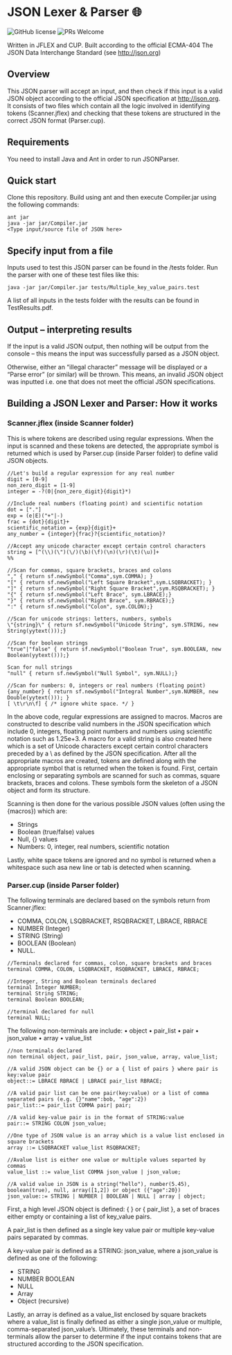 # JSON Lexer & Parser 🌐
 ![GitHub license](https://img.shields.io/badge/license-MIT-blue.svg)
 ![PRs Welcome](https://img.shields.io/badge/PRs-welcome-brightgreen.svg)
 
Written in JFLEX and CUP. Built according to the official ECMA-404 The JSON Data Interchange Standard (see http://json.org)

## Overview
This JSON parser will accept an input, and then check if this input is a valid JSON object according to the official JSON specification at http://json.org. It consists of two files which contain all the logic involved in identifying tokens (Scanner.jflex) and checking that these tokens are structured in the correct JSON format (Parser.cup).

## Requirements
You need to install Java and Ant in order to run JSONParser.

## Quick start
Clone this repository. Build using ant and then execute Compiler.jar using the following commands:

```
ant jar
java -jar jar/Compiler.jar
<Type input/source file of JSON here>

```

## Specify input from a file
Inputs used to test this JSON parser can be found in the /tests folder. Run the parser with one of these test files like this:

```
java -jar jar/Compiler.jar tests/Multiple_key_value_pairs.test

```

A list of all inputs in the tests folder with the results can be found in TestResults.pdf.

## Output – interpreting results
If the input is a valid JSON output, then nothing will be output from the console – this means the input was successfully parsed as a JSON object.

Otherwise, either an “illegal character” message will be displayed or a “Parse error” (or similar) will be thrown. This means, an invalid JSON object was inputted i.e. one that does not meet the official JSON specifications.

## Building a JSON Lexer and Parser: How it works
### Scanner.jflex (inside Scanner folder)
This is where tokens are described using regular expressions. When the input is scanned and these tokens are detected, the appropriate symbol is returned which is used by Parser.cup (inside Parser folder) to define valid JSON objects.

```
//Let's build a regular expression for any real number
digit = [0-9]
non_zero_digit = [1-9]
integer = -?(0|{non_zero_digit}{digit}*)

//Include real numbers (floating point) and scientific notation
dot = ["."]
exp = (e|E)("+"|-)
frac = {dot}{digit}+
scientific_notation = {exp}{digit}+
any_number = {integer}{frac}?{scientific_notation}?

//Accept any unicode character except certain control characters
string = [^(\\)(\")(\/)(\b)(\f)(\n)(\r)(\t)(\u)]+
%%

//Scan for commas, square brackets, braces and colons
"," { return sf.newSymbol("Comma",sym.COMMA); }
"[" { return sf.newSymbol("Left Square Bracket",sym.LSQBRACKET); }
"]" { return sf.newSymbol("Right Square Bracket",sym.RSQBRACKET); }
"{" { return sf.newSymbol("Left Brace", sym.LBRACE);}
"}" { return sf.newSymbol("Right Brace", sym.RBRACE);}
":" { return sf.newSymbol("Colon", sym.COLON);}

//Scan for unicode strings: letters, numbers, symbols
\"{string}\" { return sf.newSymbol("Unicode String", sym.STRING, new String(yytext()));}

//Scan for boolean strings
"true"|"false" { return sf.newSymbol("Boolean True", sym.BOOLEAN, new Boolean(yytext()));}

Scan for null strings
"null" { return sf.newSymbol("Null Symbol", sym.NULL);}

//Scan for numbers: 0, integers or real numbers (floating point)
{any_number} { return sf.newSymbol("Integral Number",sym.NUMBER, new Double(yytext())); }
[ \t\r\n\f] { /* ignore white space. */ }
```

In the above code, regular expressions are assigned to macros. Macros are constructed to describe valid numbers in the JSON specification which include 0, integers, floating point numbers and numbers using scientific notation such as 1.25e+3. A macro for a valid string is also created here which is a set of Unicode characters except certain control characters preceded by a \ as defined by the JSON specification. After all the appropriate macros are created, tokens are defined along with the appropriate symbol that is returned when the token is found. First, certain enclosing or separating symbols are scanned for such as commas, square brackets, braces and colons. These symbols form the skeleton of a JSON object and form its structure.

Scanning is then done for the various possible JSON values (often using the {macros}) which are:
* Strings
* Boolean (true/false) values
* Null, {} values
* Numbers: 0, integer, real numbers, scientific notation

Lastly, white space tokens are ignored and no symbol is returned when a whitespace such asa new line or tab is detected when scanning.

### Parser.cup (inside Parser folder)
The following terminals are declared based on the symbols return from Scanner.jflex:
* COMMA, COLON, LSQBRACKET, RSQBRACKET, LBRACE, RBRACE
* NUMBER (Integer)
* STRING (String)
* BOOLEAN (Boolean)
* NULL.

```
//Terminals declared for commas, colon, square brackets and braces
terminal COMMA, COLON, LSQBRACKET, RSQBRACKET, LBRACE, RBRACE;

//Integer, String and Boolean terminals declared
terminal Integer NUMBER;
terminal String STRING;
terminal Boolean BOOLEAN;

//terminal declared for null
terminal NULL;
```
The following non-terminals are include:
• object
• pair_list
• pair
• json_value
• array
• value_list

```
//non terminals declared
non terminal object, pair_list, pair, json_value, array, value_list;

//A valid JSON object can be {} or a { list of pairs } where pair is key:value pair
object::= LBRACE RBRACE | LBRACE pair_list RBRACE;

//A valid pair list can be one pair(key:value) or a list of comma separated pairs (e.g. {}"name":bob, "age":2})
pair_list::= pair_list COMMA pair| pair;

//A valid key-value pair is in the format of STRING:value
pair::= STRING COLON json_value;

//One type of JSON value is an array which is a value list enclosed in square brackets
array ::= LSQBRACKET value_list RSQBRACKET;

//Avalue list is either one value or multiple values separted by commas
value_list ::= value_list COMMA json_value | json_value;

//A valid value in JSON is a string("hello"), number(5.45), boolean(true), null, array([1,2]) or object ({"age":20})
json_value::= STRING | NUMBER | BOOLEAN | NULL | array | object;
```
First, a high level JSON object is defined: { } or { pair_list }, a set of braces either empty or containing a list of key_value pairs.

A pair_list is then defined as a single key value pair or multiple key-value pairs separated by
commas.

A key-value pair is defined as a STRING: json_value, where a json_value is defined as one of
the following:
* STRING
* NUMBER BOOLEAN
* NULL
* Array
* Object (recursive)

Lastly, an array is defined as a value_list enclosed by square brackets where a value_list is
finally defined as either a single json_value or multiple, comma-separated json_value’s.
Ultimately, these terminals and non-terminals allow the parser to determine if the input
contains tokens that are structured according to the JSON specification.
